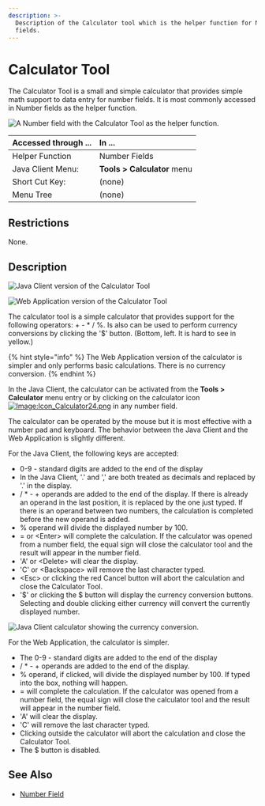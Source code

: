 ```yaml
---
description: >-
  Description of the Calculator tool which is the helper function for Number
  fields.
---
```


# Calculator Tool

The Calculator Tool is a small and simple calculator that provides simple math support to data entry for number fields. It is most commonly accessed in Number fields as the helper function.

![A Number field with the Calculator Tool as the helper function.](../../../.gitbook/assets/swing_field_amountexample.PNG)

| Accessed through ... | In ... |
| :--- | :--- |
| Helper Function | Number Fields |
| Java Client Menu: | **Tools &gt; Calculator** menu |
| Short Cut Key: | \(none\) |
| Menu Tree | \(none\) |

## Restrictions

None.

## Description

![Java Client version of the Calculator Tool](../../../.gitbook/assets/swing_calculatorttool.PNG)

![Web Application version of the Calculator Tool](../../../.gitbook/assets/webui_calculatortoo.PNG)

The calculator tool is a simple calculator that provides support for the following operators: + - \* / %. Is also can be used to perform currency conversions by clicking the '$' button. \(Bottom, left. It is hard to see in yellow.\)

{% hint style="info" %}
The Web Application version of the calculator is simpler and only performs basic calculations. There is no currency conversion.
{% endhint %}

In the Java Client, the calculator can be activated from the **Tools &gt; Calculator** menu entry or by clicking on the calculator icon[![Image:Icon\_Calculator24.png](http://wiki.adempiere.net/images/d/db/Icon_Calculator24.png)](http://wiki.adempiere.net/File:Icon_Calculator24.png) in any number field.

The calculator can be operated by the mouse but it is most effective with a number pad and keyboard. The behavior between the Java Client and the Web Application is slightly different.

For the Java Client, the following keys are accepted:

* 0-9 - standard digits are added to the end of the display
* In the Java Client, '.' and ',' are both treated as decimals and replaced by '.' in the display. 
* / \* - + operands are added to the end of the display. If there is already an operand in the last position, it is replaced by the one just typed. If there is an operand between two numbers, the calculation is completed before the new operand is added.
* % operand will divide the displayed number by 100.
* = or &lt;Enter&gt; will complete the calculation. If the calculator was opened from a number field, the equal sign will close the calculator tool and the result will appear in the number field.
* 'A' or &lt;Delete&gt; will clear the display.
* 'C' or &lt;Backspace&gt; will remove the last character typed.
* &lt;Esc&gt; or clicking the red Cancel button will abort the calculation and close the Calculator Tool.
* '$' or clicking the $ button will display the currency conversion buttons. Selecting and double clicking either currency will convert the currently displayed number.

![Java Client calculator showing the currency conversion.](../../../.gitbook/assets/swing_calculatortoolcurrency.PNG)

For the Web Application, the calculator is simpler.

* The 0-9 - standard digits are added to the end of the display
* / \* - + operands are added to the end of the display. 
* % operand, if clicked, will divide the displayed number by 100.   If typed into the box, nothing will happen.
* = will complete the calculation. If the calculator was opened from a number field, the equal sign will close the calculator tool and the result will appear in the number field.
* 'A' will clear the display.
* 'C' will remove the last character typed.
* Clicking outside the calculator will abort the calculation and close the Calculator Tool.
* The $ button is disabled.

## See Also

* [Number Field](../entering-data-fields-and-buttons/number-field.md)

